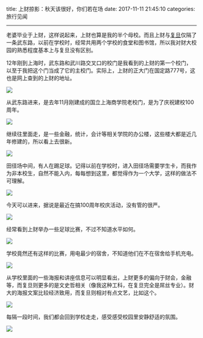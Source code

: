 title: 上财掠影：秋天该很好，你们若在场
date: 2017-11-11 21:45:10
categories: 旅行见闻

---


老婆毕业于上财，这样说起来，上财也算是我的半个母校。而且上财与[复旦](https://steemit.com/cn/@drunkevil/campus-of-fudan)仅隔了一条武东路，以前在学校时，经常共用两个学校的食堂和图书馆，所以我对财大校园的熟悉程度基本上与复旦没有区别。

<!--more-->


12年刚到上海时，武东路和武川路交叉口的校门是我看到的上财的第一个校门，以至于我把这个门当成了它的主校门。实际上，上财的正大门在国定路777号，这也是网上查到的上财的地址。

![](http://wx4.sinaimg.cn/mw690/532796fbly1flefi1f9r7j23402c0kjm.jpg)

从武东路进来，是去年11月刚建成的国立上海商学院老校门，是为了庆祝建校100周年。

![](http://wx4.sinaimg.cn/mw690/532796fbly1flefi0jhjdj23402c0hdu.jpg)

继续往里面走，是一些金融，统计，会计等相关学院的办公楼，这些楼大都是近几年修建的，所以看上去很新。

![](http://wx3.sinaimg.cn/mw690/532796fbly1flefhxelrxj23402c01ky.jpg)

田径场中间，有人在踢足球。记得以前在学校时，进入田径场需要学生卡，而我作为非本校生，自然不能入内，每每想到这里，都觉得作为一个大学，这样的做法不可理解。

![](http://wx3.sinaimg.cn/mw690/532796fbly1flefhsb28nj23402c0e82.jpg)

今天可以进来，据说是最近在搞100周年校庆活动，没有管的很严。

![](http://wx3.sinaimg.cn/mw690/532796fbly1flefhwk5g6j23402c0u0x.jpg)

经常看到上财举办一些足球比赛，不过不知道水平如何。

![](http://wx2.sinaimg.cn/mw690/532796fbly1flefhuzh31j23402c0kjl.jpg)

学校竟然还有这样的比赛，用电最少的宿舍，不知道他们在不在宿舍给手机充电。

![](http://wx1.sinaimg.cn/mw690/532796fbly1flefhyjqhxj22c0340qv5.jpg)

从学校里面的一些海报和讲座信息可以明显看出，上财更多的偏向于财会，金融等，而复旦则更多的是文史哲相关（像我这种工科，在复旦完全是屌丝专业）。财大的海报文案比较经济致用，而复旦则相对有点文艺，比如这个。

![](http://wx3.sinaimg.cn/mw690/532796fbly1flefhpbqowj23402c0qv7.jpg)

每隔一段时间，我们都会回到学校走走，感受感受校园里安静舒适的氛围。

![](http://wx2.sinaimg.cn/mw690/532796fbly1flefhn70hij22c02c0e81.jpg)